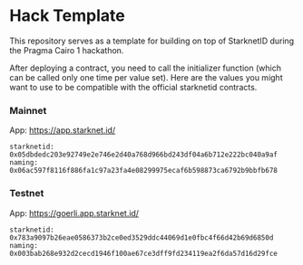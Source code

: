 # Hack Template

This repository serves as a template for building on top of StarknetID during the Pragma Cairo 1 hackathon.

After deploying a contract, you need to call the initializer function (which can be called only one time per value set).
Here are the values you might want to use to be compatible with the official starknetid contracts.

### Mainnet
App: https://app.starknet.id/
```
starknetid: 0x05dbdedc203e92749e2e746e2d40a768d966bd243df04a6b712e222bc040a9af
naming: 0x06ac597f8116f886fa1c97a23fa4e08299975ecaf6b598873ca6792b9bbfb678
```

### Testnet
App: https://goerli.app.starknet.id/
```
starknetid: 0x783a9097b26eae0586373b2ce0ed3529ddc44069d1e0fbc4f66d42b69d6850d
naming: 0x003bab268e932d2cecd1946f100ae67ce3dff9fd234119ea2f6da57d16d29fce
```